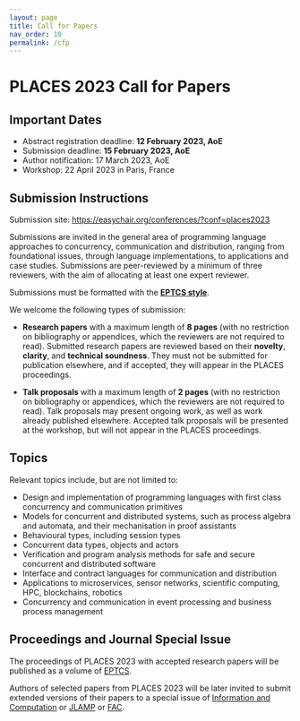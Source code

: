 ```yaml
---
layout: page
title: Call for Papers
nav_order: 10
permalink: /cfp
---
```


# PLACES 2023 Call for Papers

## Important Dates

* Abstract registration deadline: **12 February 2023, AoE**
* Submission deadline: **15 February 2023, AoE**
* Author notification: 17 March 2023, AoE
* Workshop: 22 April 2023 in Paris, France

## Submission Instructions

Submission site: <https://easychair.org/conferences/?conf=places2023>

Submissions are invited in the general area of programming language approaches
to concurrency, communication and distribution, ranging from foundational
issues, through language implementations, to applications and case studies.
Submissions are peer-reviewed by a minimum of three reviewers, with the aim of
allocating at least one expert reviewer.

Submissions must be formatted with the [**EPTCS style**](http://style.eptcs.org/). 

We welcome the following types of submission:

  * **Research papers** with a maximum length of **8 pages** (with no
    restriction on bibliography or appendices, which the reviewers are not
    required to read).  Submitted research papers are reviewed based on their
    **novelty**, **clarity**, and **technical soundness**.  They must not be
    submitted for publication elsewhere, and if accepted, they will appear in
    the PLACES proceedings.

  * **Talk proposals** with a maximum length of **2 pages** (with no restriction
    on bibliography or appendices, which the reviewers are not required to
    read).  Talk proposals may present ongoing work, as well as work already
    published elsewhere.  Accepted talk proposals will be presented at the
    workshop, but will not appear in the PLACES proceedings. 

## Topics

Relevant topics include, but are not limited to:

  * Design and implementation of programming languages with first class
    concurrency and communication primitives
  * Models for concurrent and distributed systems, such as process algebra and
    automata, and their mechanisation in proof assistants 
  * Behavioural types, including session types
  * Concurrent data types, objects and actors
  * Verification and program analysis methods for safe and secure concurrent and
    distributed software 
  * Interface and contract languages for communication and distribution
  * Applications to microservices, sensor networks, scientific computing, HPC,
    blockchains, robotics
  * Concurrency and communication in event processing and business process
    management

## Proceedings and Journal Special Issue

The proceedings of PLACES 2023 with accepted research papers will be published
as a volume of [EPTCS](https://eptcs.org/).

Authors of selected papers from PLACES 2023 will be later invited to submit
extended versions of their papers to a special issue of [Information and
Computation](https://www.journals.elsevier.com/information-and-computation) or
[JLAMP](https://www.journals.elsevier.com/journal-of-logical-and-algebraic-methods-in-programming)
or [FAC](https://dl.acm.org/journal/fac).

